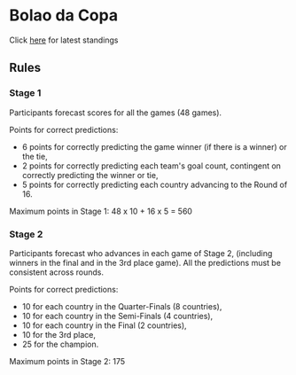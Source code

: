 # Bolao da Copa

Click [here](/table/standings.csv) for latest standings

## Rules
### Stage 1
Participants forecast scores for all the games (48 games).

Points for correct predictions:
- 6 points for correctly predicting the game winner (if there is a winner) or the tie,
- 2 points for correctly predicting each team's goal count, contingent on correctly predicting the winner or tie,
- 5 points for correctly predicting each country advancing to the Round of 16.

Maximum points in Stage 1: 48 x 10 + 16 x 5 = 560 

### Stage 2
Participants forecast who advances in each game of Stage 2, (including winners in the final and in the 3rd place game).
All the predictions must be consistent across rounds.

Points for correct predictions:
- 10 for each country in the Quarter-Finals (8 countries),
- 10 for each country in the Semi-Finals (4 countries),
- 10 for each country in the Final (2 countries),
- 10 for the 3rd place,
- 25 for the champion.

Maximum points in Stage 2: 175

